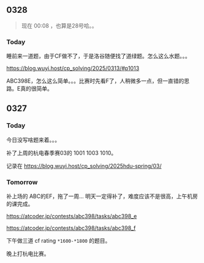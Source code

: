 ## 0328

> 现在 00:08 ，也算是28号哈。。

### Today

睡前来一道题，由于CF做不了，于是洛谷随便找了道绿题。怎么这么水题。。。

https://blog.wuyi.host/cp_solving/2025/0313/#p1013

ABC398E，怎么这么简单。。。比赛时先看F了，人稍微多一点，但一直错的思路。E真的很简单。



## 0327

### Today

今日没写啥题来着。。。

补了上周的杭电春季赛03的 1001 1003 1010。

记录在 https://blog.wuyi.host/cp_solving/2025hdu-spring/03/ 

### Tomorrow

补上场的 ABC的EF，拖了一周... 明天一定得补了，难度应该不是很高，上午机房的课完成。

https://atcoder.jp/contests/abc398/tasks/abc398_e

https://atcoder.jp/contests/abc398/tasks/abc398_f

下午做三道 cf rating `*1600-*1800` 的题目。

晚上打杭电比赛。

